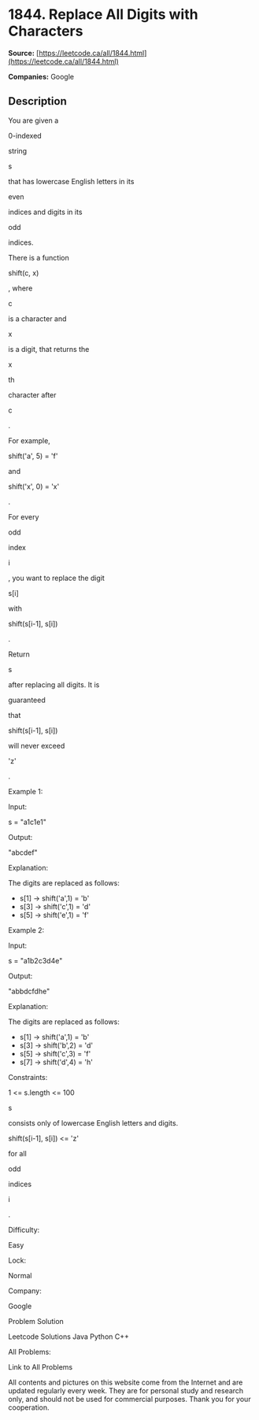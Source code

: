 # 1844. Replace All Digits with Characters

**Source:** [https://leetcode.ca/all/1844.html](https://leetcode.ca/all/1844.html)

**Companies:** Google

## Description

You are given a

0-indexed

string

s

that has lowercase English letters in its

even

indices and digits in its

odd

indices.

There is a function

shift(c, x)

, where

c

is a character and

x

is a digit, that returns the

x

th

character after

c

.

For example,

shift('a', 5) = 'f'

and

shift('x', 0) = 'x'

.

For every

odd

index

i

, you want to replace the digit

s[i]

with

shift(s[i-1], s[i])

.

Return

s

after replacing all digits. It is

guaranteed

that

shift(s[i-1], s[i])

will never exceed

'z'

.

Example 1:

Input:

s = "a1c1e1"

Output:

"abcdef"

Explanation:

The digits are replaced as follows:
- s[1] -> shift('a',1) = 'b'
- s[3] -> shift('c',1) = 'd'
- s[5] -> shift('e',1) = 'f'

Example 2:

Input:

s = "a1b2c3d4e"

Output:

"abbdcfdhe"

Explanation:

The digits are replaced as follows:
- s[1] -> shift('a',1) = 'b'
- s[3] -> shift('b',2) = 'd'
- s[5] -> shift('c',3) = 'f'
- s[7] -> shift('d',4) = 'h'

Constraints:

1 <= s.length <= 100

s

consists only of lowercase English letters and digits.

shift(s[i-1], s[i]) <= 'z'

for all

odd

indices

i

.

Difficulty:

Easy

Lock:

Normal

Company:

Google

Problem Solution

Leetcode Solutions Java Python C++

All Problems:

Link to All Problems

All contents and pictures on this website come from the Internet and are updated regularly every week. They are for personal study and research only, and should not be used for commercial purposes. Thank you for your cooperation.

